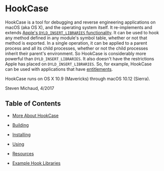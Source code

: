 # HookCase

HookCase is a tool for debugging and reverse engineering applications
on macOS (aka OS X), and the operating system itself.  It
re-implements and extends
[Apple's `DYLD_INSERT_LIBRARIES` functionality](https://books.google.com/books?id=K8vUkpOXhN4C&pg=PA73&lpg=PA73&dq="dyld+interposing"+Singh.).
It can be used to hook any method defined in any module's symbol
table, whether or not that method is exported.  In a single operation,
it can be applied to a parent process and all its child processes,
whether or not the child processes inherit their parent's environment.
So HookCase is considerably more powerful than
`DYLD_INSERT_LIBRARIES`.  It also doesn't have the restrictions Apple
has placed on `DYLD_INSERT_LIBRARIES`.  So, for example, HookCase can
be used with applications that have
[entitlements](https://developer.apple.com/library/content/documentation/Miscellaneous/Reference/EntitlementKeyReference/Chapters/AboutEntitlements.html).

HookCase runs on OS X 10.9 (Mavericks) through macOS 10.12 (Sierra).

Steven Michaud, 4/2017

## Table of Contents

* [More About HookCase](1-more-about.md)

* [Building](2-building.md)

* [Installing](3-installing.md)

* [Using](4-using.md)

* [Resources](5-resources.md)

* [Example Hook Libraries](6-examples.md)
